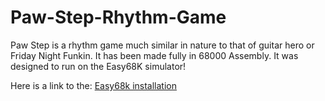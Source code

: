 # Paw-Step-Rhythm-Game
Paw Step is a rhythm game much similar in nature to that of guitar hero or Friday Night Funkin. It has been made fully in 68000 Assembly.  It was designed to run on the Easy68K simulator!

Here is a link to the: [Easy68k installation](http://www.easy68k.com/)


